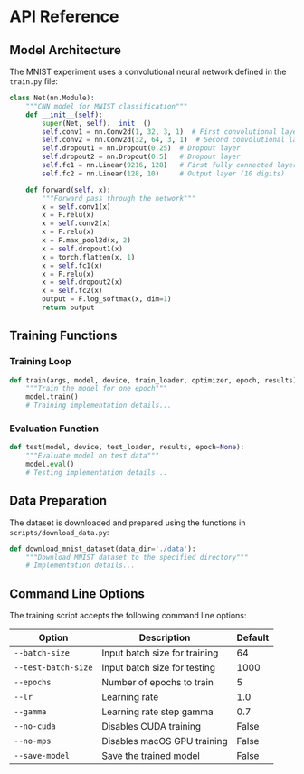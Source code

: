 # API Reference

## Model Architecture

The MNIST experiment uses a convolutional neural network defined in the `train.py` file:

```python
class Net(nn.Module):
    """CNN model for MNIST classification"""
    def __init__(self):
        super(Net, self).__init__()
        self.conv1 = nn.Conv2d(1, 32, 3, 1)  # First convolutional layer
        self.conv2 = nn.Conv2d(32, 64, 3, 1)  # Second convolutional layer
        self.dropout1 = nn.Dropout(0.25)  # Dropout layer
        self.dropout2 = nn.Dropout(0.5)   # Dropout layer
        self.fc1 = nn.Linear(9216, 128)   # First fully connected layer
        self.fc2 = nn.Linear(128, 10)     # Output layer (10 digits)

    def forward(self, x):
        """Forward pass through the network"""
        x = self.conv1(x)
        x = F.relu(x)
        x = self.conv2(x)
        x = F.relu(x)
        x = F.max_pool2d(x, 2)
        x = self.dropout1(x)
        x = torch.flatten(x, 1)
        x = self.fc1(x)
        x = F.relu(x)
        x = self.dropout2(x)
        x = self.fc2(x)
        output = F.log_softmax(x, dim=1)
        return output
```

## Training Functions

### Training Loop

```python
def train(args, model, device, train_loader, optimizer, epoch, results):
    """Train the model for one epoch"""
    model.train()
    # Training implementation details...
```

### Evaluation Function

```python
def test(model, device, test_loader, results, epoch=None):
    """Evaluate model on test data"""
    model.eval()
    # Testing implementation details...
```

## Data Preparation

The dataset is downloaded and prepared using the functions in `scripts/download_data.py`:

```python
def download_mnist_dataset(data_dir='./data'):
    """Download MNIST dataset to the specified directory"""
    # Implementation details...
```

## Command Line Options

The training script accepts the following command line options:

| Option | Description | Default |
|--------|-------------|---------|
| `--batch-size` | Input batch size for training | 64 |
| `--test-batch-size` | Input batch size for testing | 1000 |
| `--epochs` | Number of epochs to train | 5 |
| `--lr` | Learning rate | 1.0 |
| `--gamma` | Learning rate step gamma | 0.7 |
| `--no-cuda` | Disables CUDA training | False |
| `--no-mps` | Disables macOS GPU training | False |
| `--save-model` | Save the trained model | False | 